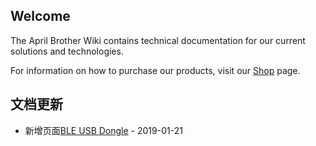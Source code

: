 ## Welcome

The April Brother Wiki contains technical documentation for our current solutions and technologies.

For information on how to purchase our products, visit our [Shop](https://blog.aprbrother.com/shop) page.

## 文档更新

* 新增页面[BLE USB Dongle](BleUsbDongle.md) - 2019-01-21
